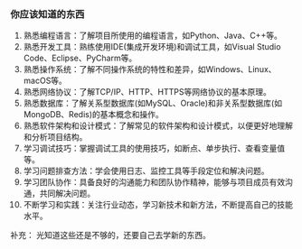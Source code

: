 ### 你应该知道的东西

1. 熟悉编程语言：了解项目所使用的编程语言，如Python、Java、C++等。
2. 熟悉开发工具：熟练使用IDE(集成开发环境)和调试工具，如Visual Studio Code、Eclipse、PyCharm等。
3. 熟悉操作系统：了解不同操作系统的特性和差异，如Windows、Linux、macOS等。
4. 熟悉网络协议：了解TCP/IP、HTTP、HTTPS等网络协议的基本原理。
5. 熟悉数据库：了解关系型数据库(如MySQL、Oracle)和非关系型数据库(如MongoDB、Redis)的基本概念和操作。
6. 熟悉软件架构和设计模式：了解常见的软件架构和设计模式，以便更好地理解和分析项目结构。
7. 学习调试技巧：掌握调试工具的使用技巧，如断点、单步执行、查看变量值等。
8. 学习问题排查方法：学会使用日志、监控工具等手段定位和解决问题。
9. 学习团队协作：具备良好的沟通能力和团队协作精神，能够与项目成员有效沟通，共同解决问题。
10. 不断学习和实践：关注行业动态，学习新技术和新方法，不断提高自己的技能水平。

补充： 光知道这些还是不够的，还要自己去学新的东西。


